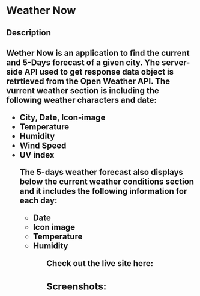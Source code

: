 # Weather Now

<h2> Description <h2>
Wether Now is an application to find the current and 5-Days forecast of a given city. Yhe server-side API used to get response data object is retrtieved from the Open Weather API. The vurrent weather section is including the following weather characters and date:

<ul>
    <li> City, Date, Icon-image </li>
    <li> Temperature </li>
    <li> Humidity </li>
    <li> Wind Speed </li>
    <li> UV index </li>

The 5-days weather forecast also displays below the current weather conditions section and it includes the following information for each day:

<ul>
    <li> Date </li>
    <li> Icon image </li>
    <li> Temperature </li>
    <li> Humidity </li>
<ul>

Check out the live site here:


<h3> Screenshots: <h3>


